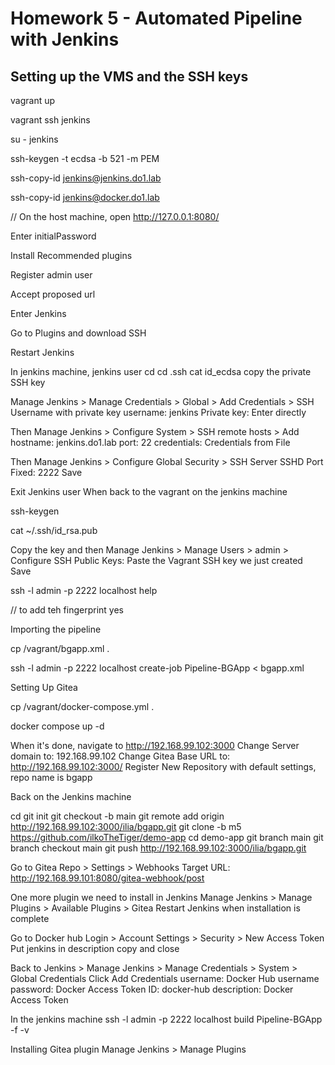 # Homework 5 - Automated Pipeline with Jenkins

## Setting up the VMS and the SSH keys

vagrant up

vagrant ssh jenkins

su - jenkins

ssh-keygen -t ecdsa -b 521 -m PEM

ssh-copy-id jenkins@jenkins.do1.lab

ssh-copy-id jenkins@docker.do1.lab

// On the host machine, open http://127.0.0.1:8080/

Enter initialPassword

Install Recommended plugins

Register admin user

Accept proposed url

Enter Jenkins

Go to Plugins and download SSH

Restart Jenkins

In jenkins machine, jenkins user
cd
cd .ssh
cat id_ecdsa
copy the private SSH key

Manage Jenkins > Manage Credentials > Global > Add Credentials > SSH Username with private key
username: jenkins
Private key: Enter directly


Then Manage Jenkins > Configure System > SSH remote hosts > Add
hostname: jenkins.do1.lab
port: 22
credentials: Credentials from File


Then Manage Jenkins > Configure Global Security > SSH Server
SSHD Port Fixed: 2222
Save

Exit Jenkins user
When back to the vagrant on the jenkins machine

ssh-keygen

cat ~/.ssh/id_rsa.pub

Copy the key and then Manage Jenkins > Manage Users > admin > Configure
SSH Public Keys: Paste the Vagrant SSH key we just created
Save

ssh -l admin -p 2222 localhost help

// to add teh fingerprint
yes


Importing the pipeline

cp /vagrant/bgapp.xml .

ssh -l admin -p 2222 localhost create-job Pipeline-BGApp < bgapp.xml

Setting Up Gitea

cp /vagrant/docker-compose.yml .

docker compose up -d

When it's done, navigate to http://192.168.99.102:3000
Change Server domain to: 192.168.99.102
Change Gitea Base URL to: http://192.168.99.102:3000/
Register
New Repository with default settings, repo name is bgapp

Back on the Jenkins machine

cd
git init
git checkout -b main
git remote add origin http://192.168.99.102:3000/ilia/bgapp.git
git clone -b m5 https://github.com/ilkoTheTiger/demo-app
cd demo-app
git branch main
git branch checkout main
git push http://192.168.99.102:3000/ilia/bgapp.git

Go to Gitea Repo > Settings > Webhooks
Target URL: http://192.168.99.101:8080/gitea-webhook/post

One more plugin we need to install in Jenkins
Manage Jenkins > Manage Plugins > Available Plugins > Gitea
Restart Jenkins when installation is complete

Go to Docker hub
Login > Account Settings > Security > New Access Token
Put jenkins in description copy and close

Back to Jenkins > Manage Jenkins > Manage Credentials > System > Global Credentials
Click Add Credentials
username: Docker Hub username
password: Docker Access Token
ID: docker-hub
description: Docker Access Token


In the jenkins machine
ssh -l admin -p 2222 localhost build Pipeline-BGApp -f -v


Installing Gitea plugin
Manage Jenkins > Manage Plugins



